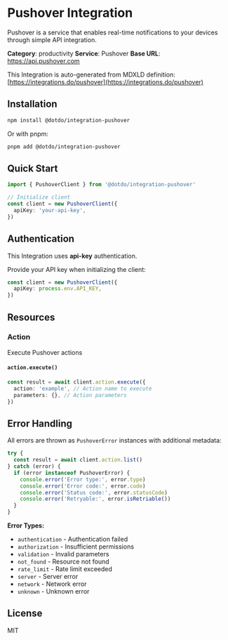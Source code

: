 # Pushover Integration

Pushover is a service that enables real-time notifications to your devices through simple API integration.

**Category**: productivity
**Service**: Pushover
**Base URL**: https://api.pushover.com

This Integration is auto-generated from MDXLD definition: [https://integrations.do/pushover](https://integrations.do/pushover)

## Installation

```bash
npm install @dotdo/integration-pushover
```

Or with pnpm:

```bash
pnpm add @dotdo/integration-pushover
```

## Quick Start

```typescript
import { PushoverClient } from '@dotdo/integration-pushover'

// Initialize client
const client = new PushoverClient({
  apiKey: 'your-api-key',
})
```

## Authentication

This Integration uses **api-key** authentication.

Provide your API key when initializing the client:

```typescript
const client = new PushoverClient({
  apiKey: process.env.API_KEY,
})
```

## Resources

### Action

Execute Pushover actions

#### `action.execute()`

```typescript
const result = await client.action.execute({
  action: 'example', // Action name to execute
  parameters: {}, // Action parameters
})
```

## Error Handling

All errors are thrown as `PushoverError` instances with additional metadata:

```typescript
try {
  const result = await client.action.list()
} catch (error) {
  if (error instanceof PushoverError) {
    console.error('Error type:', error.type)
    console.error('Error code:', error.code)
    console.error('Status code:', error.statusCode)
    console.error('Retryable:', error.isRetriable())
  }
}
```

**Error Types:**

- `authentication` - Authentication failed
- `authorization` - Insufficient permissions
- `validation` - Invalid parameters
- `not_found` - Resource not found
- `rate_limit` - Rate limit exceeded
- `server` - Server error
- `network` - Network error
- `unknown` - Unknown error

## License

MIT
